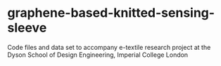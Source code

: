 # graphene-based-knitted-sensing-sleeve
Code files and data set to accompany e-textile research project at the Dyson School of Design Engineering, Imperial College London

